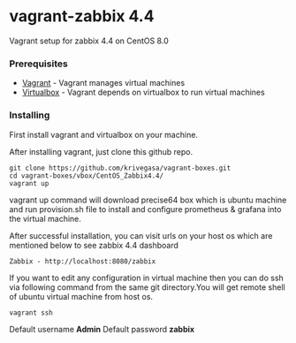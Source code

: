 # vagrant-zabbix 4.4
Vagrant setup for zabbix 4.4 on CentOS 8.0

### Prerequisites

* [Vagrant](https://www.vagrantup.com/intro/getting-started/install.html) - Vagrant manages virtual machines 
* [Virtualbox](https://www.virtualbox.org/wiki/Linux_Downloads) - Vagrant depends on virtualbox to run virtual machines 

### Installing

First install vagrant and virtualbox on your machine. 

After installing vagrant, just clone this github repo.

```
git clone https://github.com/krivegasa/vagrant-boxes.git
cd vagrant-boxes/vbox/CentOS_Zabbix4.4/
vagrant up
```

vagrant up command will download precise64 box which is ubuntu machine and run provision.sh file to install and configure prometheus & grafana into the virtual machine. 

After successful installation, you can visit urls on your host os which are mentioned below to see zabbix 4.4 dashboard

```
Zabbix - http://localhost:8080/zabbix
```

If you want to edit any configuration in virtual machine then you can do ssh via following command from the same git directory.You will get remote shell of ubuntu virtual machine from host os.

```
vagrant ssh
```

Default username **Admin**
Default password **zabbix**

